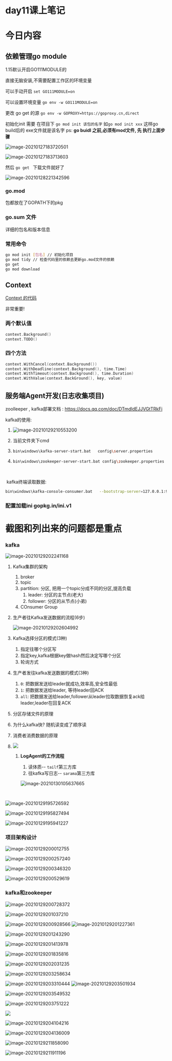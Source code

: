 # day11课上笔记

# 今日内容

## 依赖管理go module

1.15默认开启GO111MODULE的

直接无脑安装,不需要配置工作区的环境变量

可以手动开启 `set GO111MODULE=on ` 

可以设置环境变量 `go env -w GO111MODULE=on`

更改 go get 的源 `go env -w GOPROXY=https://goproxy.cn,direct`

初始化init 需要 在项目下  `go mod init 该包的名字`  如`go mod init xxx`  这样go build后的 exe文件就是该名字
ps: **go buidl 之前,必须有mod文件, 先 执行上面步骤**

![image-20210127183720501](D:\Go\src\chentianxiang.vip\studygo\day11\README.assets\image-20210127183720501.png)

![image-20210127183713603](D:\Go\src\chentianxiang.vip\studygo\day11\README.assets\image-20210127183713603.png)

然后 `go get ` 下载文件就好了

![image-20210128221342596](D:\Go\src\chentianxiang.vip\studygo\day11\README.assets\image-20210128221342596.png)

### go.mod

包都放在了GOPATH下的pkg

### go.sum 文件

详细的包名和版本信息

### 常用命令

```bash
go mod init [包名] // 初始化项目
go mod tidy // 检查代码里的依赖去更新go.mod文件的依赖
go get
go mod download

```



## Context

[Context 的代码](https://www.liwenzhou.com/posts/Go/go_context/)

非常重要!

### 两个默认值

```go
context.Background()
context.TODO()
```

### 四个方法

```go
context.WithCancel(context.Background())
context.WithDeadline(context.Background(), time.Time)
context.WithTimeout(context.Background(), time.Duration)
context.WithValue(context.BackGround(), key, value)
```



## 服务端Agent开发(日志收集项目)

zoolleeper , kafka部署文档 : https://docs.qq.com/doc/DTmdldEJJVGtTRkFi

kafka的使用:

1. ![image-20210129210553200](D:\Go\src\chentianxiang.vip\studygo\day11\README.assets\image-20210129210553200.png)

2.  当前文件夹下cmd   

   1. ```bash
      bin\windows\kafka-server-start.bat   config\server.properties
      ```

   2. ```bash
      bin\windows\zookeeper-server-start.bat config\zookeeper.properties
      ```

​      

​	kafka终端读取数据:

```bash
bin\windows\kafka-console-consumer.bat   --bootstrap-server=127.0.0.1:9092 --topic=web_log --from-beginning
```

### 配置加载ini     gopkg.in/ini.v1 

# 截图和列出来的问题都是重点



### kafka

![image-20210129202241168](D:\Go\src\chentianxiang.vip\studygo\day11\README.assets\image-20210129202241168.png)

1. Kafka集群的架构

   1. broker
   2. topic
   3. partition: 分区, 把用一个topic分成不同的分区,提高负载
      1. leader: 分区的主节点(老大)
      2. follower: 分区的从节点(小弟)
   4.  COnsumer Group

2. 生产者往Kafka发送数据的流程(6步)

   ![image-20210129202604992](D:\Go\src\chentianxiang.vip\studygo\day11\README.assets\image-20210129202604992.png)

3. Kafka选择分区的模式(3种)

   1. 指定往哪个分区写
   2. 指定key,kafka根据key做hash然后决定写哪个分区
   3. 轮询方式

4. 生产者发往kafka发送数据的模式(3种)

   1. `0`: 把数据发送给leader就成功,效率高,安全性最低
   2. `1`: 把数据发送给leader, 等待leader回ACK
   3. `all`: 把数据发送给leader,follower从leader拉取数据恢复ack给leader,leader在回复ACK

5. 分区存储文件的原理

6. 为什么kafka快?  随机读变成了顺序读

7. 消费者消费数据的原理

8. ![](D:\Go\src\chentianxiang.vip\studygo\day11\README.assets\image-20210129212029558.png)

   1. **LogAgent的工作流程**

      1.  读体质-- `tailf`第三方库
      2. 往kafka写日志-- `sarama`第三方库

      ![image-20210130105637665](D:\Go\src\chentianxiang.vip\studygo\day11\README.assets\image-20210130105637665.png)

   ​	









![image-20210129195726592](D:\Go\src\chentianxiang.vip\studygo\day11\README.assets\image-20210129195726592.png)

![image-20210129195827494](D:\Go\src\chentianxiang.vip\studygo\day11\README.assets\image-20210129195827494.png)



![image-20210129195941227](D:\Go\src\chentianxiang.vip\studygo\day11\README.assets\image-20210129195941227.png)

### 项目架构设计

![image-20210129200012755](D:\Go\src\chentianxiang.vip\studygo\day11\README.assets\image-20210129200012755.png)

![image-20210129200257240](D:\Go\src\chentianxiang.vip\studygo\day11\README.assets\image-20210129200257240.png)

![image-20210129200346320](D:\Go\src\chentianxiang.vip\studygo\day11\README.assets\image-20210129200346320.png)

![image-20210129200529619](D:\Go\src\chentianxiang.vip\studygo\day11\README.assets\image-20210129200529619.png)

### kafka和zookeeper

![image-20210129200728372](D:\Go\src\chentianxiang.vip\studygo\day11\README.assets\image-20210129200728372.png)

![image-20210129201037210](D:\Go\src\chentianxiang.vip\studygo\day11\README.assets\image-20210129201037210.png)

![image-20210129200928566](D:\Go\src\chentianxiang.vip\studygo\day11\README.assets\image-20210129200928566.png) ![image-20210129201227361](D:\Go\src\chentianxiang.vip\studygo\day11\README.assets\image-20210129201227361.png)

![image-20210129201243290](D:\Go\src\chentianxiang.vip\studygo\day11\README.assets\image-20210129201243290.png)

![image-20210129201413978](D:\Go\src\chentianxiang.vip\studygo\day11\README.assets\image-20210129201413978.png)

![image-20210129201835816](D:\Go\src\chentianxiang.vip\studygo\day11\README.assets\image-20210129201835816.png)

![image-20210129202031235](D:\Go\src\chentianxiang.vip\studygo\day11\README.assets\image-20210129202031235.png)

![image-20210129203258634](D:\Go\src\chentianxiang.vip\studygo\day11\README.assets\image-20210129203258634.png)

![image-20210129203310444](D:\Go\src\chentianxiang.vip\studygo\day11\README.assets\image-20210129203310444.png)
![image-20210129203501934](D:\Go\src\chentianxiang.vip\studygo\day11\README.assets\image-20210129203501934.png)

![image-20210129203549532](D:\Go\src\chentianxiang.vip\studygo\day11\README.assets\image-20210129203549532.png)

![image-20210129203751222](D:\Go\src\chentianxiang.vip\studygo\day11\README.assets\image-20210129203751222.png)

![](D:\Go\src\chentianxiang.vip\studygo\day11\README.assets\image-20210129204040264.png)

![image-20210129204104216](D:\Go\src\chentianxiang.vip\studygo\day11\README.assets\image-20210129204104216.png)

![image-20210129204136009](D:\Go\src\chentianxiang.vip\studygo\day11\README.assets\image-20210129204136009.png)

![image-20210129211858090](D:\Go\src\chentianxiang.vip\studygo\day11\README.assets\image-20210129211858090.png)

![image-20210129211911196](D:\Go\src\chentianxiang.vip\studygo\day11\README.assets\image-20210129211911196.png)



 

